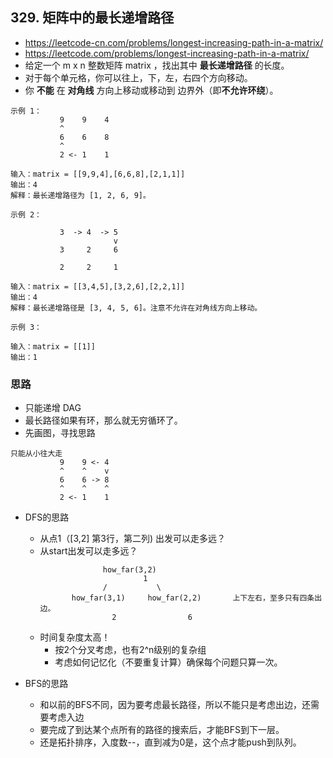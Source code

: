 ## 329. 矩阵中的最长递增路径
- https://leetcode-cn.com/problems/longest-increasing-path-in-a-matrix/
- https://leetcode.com/problems/longest-increasing-path-in-a-matrix/
- 给定一个 m x n 整数矩阵 matrix ，找出其中 **最长递增路径** 的长度。
- 对于每个单元格，你可以往上，下，左，右四个方向移动。 
- 你 **不能** 在 **对角线** 方向上移动或移动到 边界外（即**不允许环绕**）。

```
示例 1：
           9    9    4
           ^ 
           6    6    8
           ^ 
           2 <- 1    1

输入：matrix = [[9,9,4],[6,6,8],[2,1,1]]
输出：4
解释：最长递增路径为 [1, 2, 6, 9]。
```
```
示例 2：

           3  -> 4  -> 5
                       v 
           3     2     6
           
           2     2     1

输入：matrix = [[3,4,5],[3,2,6],[2,2,1]]
输出：4
解释：最长递增路径是 [3, 4, 5, 6]。注意不允许在对角线方向上移动。
```
```
示例 3：
        
输入：matrix = [[1]]
输出：1
```

### 思路
- 只能递增  DAG
- 最长路径如果有环，那么就无穷循环了。
- 先画图，寻找思路
```
只能从小往大走
           9    9 <- 4
           ^    ^    v 
           6    6 -> 8
           ^    ^    ^ 
           2 <- 1    1

```
- DFS的思路
  - 从点1（[3,2] 第3行，第二列) 出发可以走多远？
  - 从start出发可以走多远？
     ``` 
                   how_far(3,2)
                            1
                   /           \
            how_far(3,1)     how_far(2,2)       上下左右，至多只有四条出边。
                     2                6
     ```
  - 时间复杂度太高！
    - 按2个分叉考虑，也有2^n级别的复杂组
    - 考虑如何记忆化（不要重复计算）确保每个问题只算一次。

- BFS的思路
  - 和以前的BFS不同，因为要考虑最长路径，所以不能只是考虑出边，还需要考虑入边
  - 要完成了到达某个点所有的路径的搜索后，才能BFS到下一层。
  - 还是拓扑排序，入度数--，直到减为0是，这个点才能push到队列。